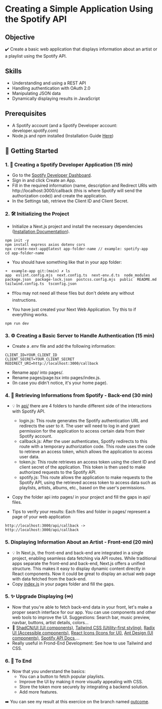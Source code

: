 # Creating a Simple Application Using the Spotify API

## Objective
✔️ Create a basic web application that displays information about an artist or a playlist using the Spotify API.

## Skills
- Understanding and using a REST API
- Handling authentication with OAuth 2.0
- Manipulating JSON data
- Dynamically displaying results in JavaScript

## Prerequisites
- A Spotify account (and a Spotify Developer account: developer.spotify.com)
- Node.js and npm installed (Installation Guide [Here](https://nextjs.org/docs/app/getting-started/installation))

## 🚀 Getting Started
### 1. 🎵 Creating a Spotify Developer Application (15 min)
- Go to the [Spotify Developer Dashboard](https://developer.spotify.com/).
- Sign in and click Create an App.
- Fill in the required information (name, description and Redirect URIs with http://localhost:3000/callback (this is where Spotify will send the authorization code)) and create the application.
- In the Settings tab, retrieve the Client ID and Client Secret.

### 2. 🛠 Initializing the Project
- Initialize a Next.js project and install the necessary dependencies ([Installation Documentation](https://nextjs.org/docs/app/getting-started/installation)).
```
npm init -y
npm install express axios dotenv cors
npx create-next-app@latest app-folder-name // example: spotify-app
cd app-folder-name
```
- You should have something like that in your app folder:
```
➜  example-app git:(main) ✗ ls
app  eslint.config.mjs  next.config.ts  next-env.d.ts  node_modules  package.json  package-lock.json  postcss.config.mjs  public  README.md  tailwind.config.ts  tsconfig.json
```
- ❗You may not need all these files but don't delete any without instructions.

- You have just created your Next Web Application. Try this to if everything works.
```
npm run dev
```

### 3. ⚙️ Creating a Basic Server to Handle Authentication (15 min)
- Create a .env file and add the following information:
```
CLIENT_ID=YOUR_CLIENT_ID
CLIENT_SECRET=YOUR_CLIENT_SECRET
REDIRECT_URI=http://localhost:3000/callback
```
- Rename app/ into pages/.
- Rename pages/page.tsx into pages/index.js.
- (In case you didn't notice, it's your home page).

### 4. 🔑 Retrieving Informations from Spotify - Back-end (30 min)
- 💡 In [api/](./api/) there are 4 folders to handle different side of the interactions with Spotify API.
  - login.js: This route generates the Spotify authentication URL and redirects the user to it. The user will need to log in and grant permission for the application to access certain data from their Spotify account.
  - callback.js: After the user authenticates, Spotify redirects to this route with a temporary authorization code. This route uses the code to retrieve an access token, which allows the application to access user data.
  - token.js: This route retrieves an access token using the client ID and client secret of the application. This token is then used to make authorized requests to the Spotify API.
  - spotify.js: This route allows the application to make requests to the Spotify API, using the retrieved access token to access data such as playlists, artists, albums, etc., based on the user's permissions.

- Copy the folder api into pages/ in your project and fill the gaps in api/ files.
- Tips to verify your results: Each files and folder in pages/ represent a page of your web application
```
http://localhost:3000/api/callback -> http://localhost:3000/api/callback
```

### 5. Displaying Information About an Artist - Front-end (20 min)
- 💡 In Next.js, the front-end and back-end are integrated in a single project, enabling seamless data fetching via API routes. While traditional apps separate the front-end and back-end, Next.js offers a unified structure. This makes it easy to display dynamic content directly in React components. Now it could be great to display an actual web page with data fetched from the back-end. 
- Copy [index.js](./index.js) in your pages folder and fill the gaps.

### 5. ✨ Upgrade Displaying (∞)
- Now that you're able to fetch back-end data in your front, let's make a proper search interface for our app. You can use components and other web tools to improve the UI.
Suggestions: Search bar, music preview, navbar, buttons, artist details, colors...
- 🔗  [ShadCN/UI (UI components)](https://ui.shadcn.com/), [Tailwind CSS (Utility-first styling)](https://tailwindcss.com/), [Radix UI (Accessible components)](https://www.radix-ui.com/), [React Icons (Icons for UI)](https://react-icons.github.io/react-icons/), [Ant Design (UI components)](https://ant.design/), [Spotify API Docs](https://developer.spotify.com/documentation/web-api),...
- Really useful in Frond-End Development: See how to use Tailwind and CSS.
### 6. 🏁 To End
- Now that you understand the basics:
  - You can a button to fetch popular playlists.
  - Improve the UI by making it more visually appealing with CSS.
  - Store the token more securely by integrating a backend solution.
  - Add more features.

➡️ You can see my result at this exercice on the branch named [outcome]().
